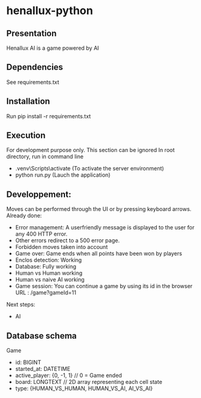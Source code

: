 # henallux-python

## Presentation
Henallux AI is a game powered by AI

## Dependencies
See requirements.txt

## Installation
Run pip install -r requirements.txt

## Execution
For development purpose only. This section can be ignored
In root directory, run in command line
- .venv\Scripts\activate (To activate the server environment)
- python run.py (Lauch the application)

## Developpement:
Moves can be performed through the UI or by pressing keyboard arrows.
Already done:

- Error management: A userfriendly message is displayed to the user for any 400 HTTP error.
- Other errors redirect to a 500 error page.
- Forbidden moves taken into account
- Game over: Game ends when all points have been won by players
- Enclos detection: Working
- Database: Fully working
- Human vs Human working
- Human vs naive AI working
- Game session: You can continue a game by using its id in the browser URL : /game?gameId=11

Next steps:
  - AI

## Database schema
Game
- id: BIGINT
- started_at: DATETIME
- active_player: {0, -1, 1} // 0 = Game ended
- board: LONGTEXT // 2D array representing each cell state
- type: {HUMAN_VS_HUMAN, HUMAN_VS_AI, AI_VS_AI}
